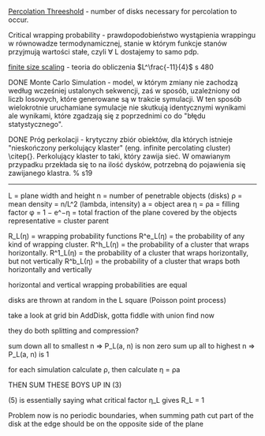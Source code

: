 [Percolation Threeshold](https://en.wikipedia.org/wiki/Percolation_threshold) - number of disks necessary for percolation to occur.

Critical wrapping probability - prawdopodobieństwo wystąpienia wrappingu w równowadze termodynamicznej, stanie w którym funkcje stanów przyjmują wartości stałe, czyli $\forall$ L dostajemy to samo pdp.

[finite size scaling](http://mis.kp.ac.rw/admin/admin_panel/kp_lms/files/digital/SelectiveBooks/Physics/An%20Introduction%20to%20Computer%20Simulation%20Methods.pdf) - teoria do obliczenia $L^\frac{-11}{4}$ s 480

DONE
Monte Carlo Simulation - model, w którym zmiany nie zachodzą według wcześniej ustalonych sekwencji, zaś w sposób, uzależniony od liczb losowych, które generowane są w trakcie symulacji. W ten sposób wielokrotnie uruchamiane symulacje nie skutkują identycznymi wynikami ale wynikami, które zgadzają się z poprzednimi co do "błędu statystycznego".

DONE
Próg perkolacji - krytyczny zbiór obiektów, dla których istnieje "nieskończony perkolujący klaster" (eng. infinite percolating cluster) \citep{}. Perkolujący klaster to taki, który zawija sieć. W omawianym przypadku przekłada się to na ilość dysków, potrzebną do pojawienia się zawijanego klastra. 
% s19

___

L = plane width and height
n = number of penetrable objects (disks)
ρ = mean density = n/L^2 (lambda, intensity)
a = object area
η = ρa = filling factor
φ = 1 − e^−η = total fraction of the plane covered by the objects
representative = cluster parent

R_L(η) = wrapping probability functions 
R^e_L(η) = the probability of any kind of wrapping cluster. 
R^h_L(η) = the probability of a cluster that wraps horizontally.
R^1_L(η) = the probability of a cluster that wraps horizontally, but not vertically
R^b_L(η) = the probability of a cluster that wraps both horizontally and vertically

horizontal and vertical wrapping probabilities are equal

disks are thrown at random in the L square (Poisson point process)

take a look at grid bin AddDisk, gotta fiddle with union find now

they do both splitting and compression?


sum down all to smallest n => P_L(a, n) is non zero
sum up all to highest n => P_L(a, n) is 1


for each simulation calculate ρ, then calculate η = ρa 

THEN SUM THESE BOYS UP IN (3)

(5) is essentially saying what critical factor η_L gives R_L = 1

Problem now is no periodic boundaries, when summing path 
cut part of the disk at the edge should be on the opposite side of the plane